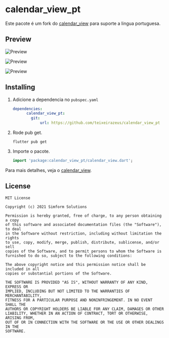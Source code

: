 <!-- ![Plugin Banner](https://raw.githubusercontent.com/SimformSolutionsPvtLtd/flutter_calendar_view/master/readme_assets/plugin_banner.png) -->

# calendar_view_pt
<!-- 
[![Build](https://github.com/SimformSolutionsPvtLtd/flutter_calendar_view/workflows/Build/badge.svg?branch=master)](https://github.com/SimformSolutionsPvtLtd/flutter_calendar_view/actions) [![calendar_view](https://img.shields.io/pub/v/calendar_view?label=calendar_view)](https://pub.dev/packages/calendar_view) -->

Este pacote é um fork do [calendar_view](https://github.com/SimformSolutionsPvtLtd/flutter_calendar_view) para suporte a lingua portuguesa.



## Preview

![Preview](https://raw.githubusercontent.com/teixeirazeus/calendar_view_pt/readme_assets/calendario.png)

![Preview](https://raw.githubusercontent.com/teixeirazeus/calendar_view_pt/readme_assets/data-picker.png)

![Preview](https://raw.githubusercontent.com/teixeirazeus/calendar_view_pt/readme_assets/hora-picker.png)



## Installing

1. Adicione a dependencia no `pubspec.yaml`

    ```yaml
    dependencies:
          calendar_view_pt:
            git:
                url: https://github.com/teixeirazeus/calendar_view_pt
    ```

2. Rode pub get.

   ```shell
   flutter pub get
   ```

3. Importe o pacote.

    ```dart
    import 'package:calendar_view_pt/calendar_view.dart';
    ```


Para mais detalhes, veja o [calendar_view](https://github.com/SimformSolutionsPvtLtd/flutter_calendar_view).

## License

```text
MIT License

Copyright (c) 2021 Simform Solutions

Permission is hereby granted, free of charge, to any person obtaining a copy
of this software and associated documentation files (the "Software"), to deal
in the Software without restriction, including without limitation the rights
to use, copy, modify, merge, publish, distribute, sublicense, and/or sell
copies of the Software, and to permit persons to whom the Software is
furnished to do so, subject to the following conditions:

The above copyright notice and this permission notice shall be included in all
copies or substantial portions of the Software.

THE SOFTWARE IS PROVIDED "AS IS", WITHOUT WARRANTY OF ANY KIND, EXPRESS OR
IMPLIED, INCLUDING BUT NOT LIMITED TO THE WARRANTIES OF MERCHANTABILITY,
FITNESS FOR A PARTICULAR PURPOSE AND NONINFRINGEMENT. IN NO EVENT SHALL THE
AUTHORS OR COPYRIGHT HOLDERS BE LIABLE FOR ANY CLAIM, DAMAGES OR OTHER
LIABILITY, WHETHER IN AN ACTION OF CONTRACT, TORT OR OTHERWISE, ARISING FROM,
OUT OF OR IN CONNECTION WITH THE SOFTWARE OR THE USE OR OTHER DEALINGS IN THE
SOFTWARE.

```